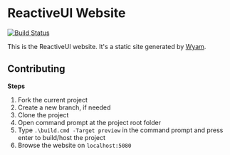 # ReactiveUI Website

[![Build Status](https://dev.azure.com/dotnet/ReactiveUI/_apis/build/status/ReactiveUI-Website-CI)](https://dev.azure.com/dotnet/ReactiveUI/_build/latest?definitionId=50)

This is the ReactiveUI website. It's a static site generated by [Wyam](https://wyam.io).

## Contributing

**Steps**
1. Fork the current project
2. Create a new branch, if needed
3. Clone the project
4. Open command prompt at the project root folder
5. Type `.\build.cmd -Target preview` in the command prompt and press enter to build/host the project
6. Browse the website on `localhost:5080` 

